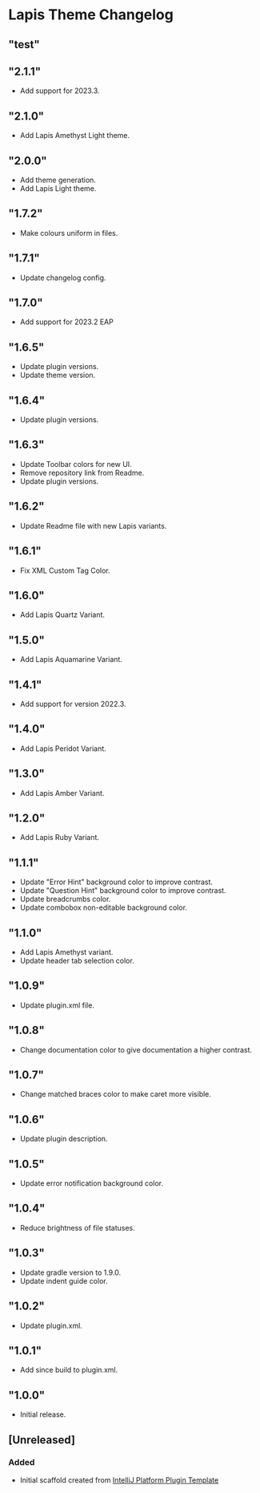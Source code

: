 <!-- Keep a Changelog guide -> https://keepachangelog.com -->

# Lapis Theme Changelog

## "test"

## "2.1.1"
- Add support for 2023.3.

## "2.1.0"
- Add Lapis Amethyst Light theme.

## "2.0.0"
- Add theme generation.
- Add Lapis Light theme.

## "1.7.2"
- Make colours uniform in files.

## "1.7.1"
- Update changelog config.

## "1.7.0"

- Add support for 2023.2 EAP

## "1.6.5"
- Update plugin versions.
- Update theme version.

## "1.6.4"
- Update plugin versions.

## "1.6.3"

- Update Toolbar colors for new UI.
- Remove repository link from Readme.
- Update plugin versions.

## "1.6.2"

- Update Readme file with new Lapis variants.

## "1.6.1"

- Fix XML Custom Tag Color.

## "1.6.0"

- Add Lapis Quartz Variant.

## "1.5.0"

- Add Lapis Aquamarine Variant.

## "1.4.1"

- Add support for version 2022.3.

## "1.4.0"

- Add Lapis Peridot Variant.

## "1.3.0"

- Add Lapis Amber Variant.

## "1.2.0"

- Add Lapis Ruby Variant.

## "1.1.1"

- Update "Error Hint" background color to improve contrast.
- Update "Question Hint" background color to improve contrast.
- Update breadcrumbs color.
- Update combobox non-editable background color.

## "1.1.0"

- Add Lapis Amethyst variant.
- Update header tab selection color.

## "1.0.9"

- Update plugin.xml file.

## "1.0.8"

- Change documentation color to give documentation a higher contrast.

## "1.0.7"

- Change matched braces color to make caret more visible.

## "1.0.6"

- Update plugin description.

## "1.0.5"

- Update error notification background color.

## "1.0.4"

- Reduce brightness of file statuses.

## "1.0.3"

- Update gradle version to 1.9.0.
- Update indent guide color.

## "1.0.2"

- Update plugin.xml.

## "1.0.1"

- Add since build to plugin.xml.

## "1.0.0"

- Initial release.

## [Unreleased]
### Added
- Initial scaffold created from [IntelliJ Platform Plugin Template](https://github.com/JetBrains/intellij-platform-plugin-template)
